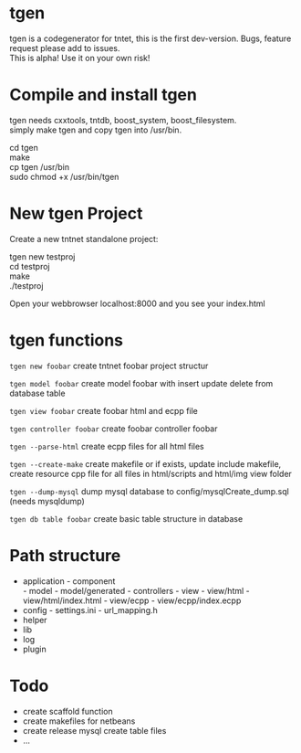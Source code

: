tgen
====
tgen is a codegenerator for tntet, this is the first dev-version. Bugs, feature request please add to issues.  
This is alpha! Use it on your own risk!



Compile and install tgen
========================  
tgen needs cxxtools, tntdb, boost_system, boost_filesystem.  
simply make tgen and copy tgen into /usr/bin.   


cd tgen  
make  
cp tgen /usr/bin  
sudo chmod +x /usr/bin/tgen  



New tgen Project
================

Create a new tntnet standalone project:  

tgen new testproj  
cd testproj  
make  
./testproj  

Open your webbrowser localhost:8000 and you see your index.html

tgen functions
==============

<code>tgen new foobar</code>        create tntnet foobar project structur

<code>tgen model foobar</code>      create model foobar with insert update delete from database table

<code>tgen view foobar</code>       create foobar html and ecpp file

<code>tgen controller foobar</code> create foobar controller foobar 

<code>tgen --parse-html</code>      create ecpp files for all html files  

<code>tgen --create-make</code>     create makefile or if exists, update include makefile, create resource cpp file for all files in html/scripts and html/img view folder
  
<code>tgen --dump-mysql</code>      dump mysql database to config/mysqlCreate_dump.sql (needs mysqldump)

<code>tgen db table foobar</code>      create basic table structure in database

Path structure
==============

+ application 
      - component      
      - model 
      - model/generated 
      - controllers
      - view
      - view/html
      - view/html/index.html
      - view/ecpp
      - view/ecpp/index.ecpp
+ config
      - settings.ini
      - url_mapping.h
+ helper
+ lib
+ log
+ plugin

Todo
====
- create scaffold function
- create makefiles for netbeans
- create release mysql create table files
- ...
